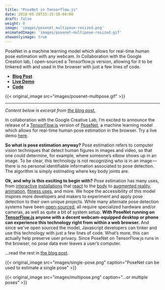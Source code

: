 ```yaml
---
title: "PoseNet in Tensorflow.js"
date: 2018-05-28T15:15:18-04:00
draft: false
weight: 0
image: 'images/posenet_multipose-resized.png'
animatedImage: 'images/posenet-multipose-resized.gif'
showonlyimage: true
---
```


PoseNet in a machine learning model which allows for real-time human pose estimation with any webcam.  In Collaboration with the Google Creation lab, I open-sourced a Tensorflow.js version, allowing for it to be tinkered with and used in the browser with just a few lines of code.

<!--more-->

* **[Blog Post](https://medium.com/tensorflow/real-time-human-pose-estimation-in-the-browser-with-tensorflow-js-7dd0bc881cd5)**
* **[Live Demo](https://storage.googleapis.com/tfjs-models/demos/posenet/camera.html)**
* **[Code](https://github.com/tensorflow/tfjs-models/tree/master/posenet)**

{{< original_image src="images/posenet-multipose.gif" >}}

---

*Content below is excerpt from [the blog post.](https://medium.com/tensorflow/real-time-human-pose-estimation-in-the-browser-with-tensorflow-js-7dd0bc881cd5)*

In collaboration with the Google Creative Lab, I’m excited to announce the release of a [TensorFlow.js](https://js.tensorflow.org/) version of [PoseNet](https://github.com/tensorflow/tfjs-models/tree/master/posenet), a machine learning model which allows for real-time human pose estimation in the browser. Try a live demo [here](https://js.tensorflow.org/).

**So what is pose estimation anyway?** Pose estimation refers to computer vision techniques that detect human figures in images and video, so that one could determine, for example, where someone’s elbow shows up in an image. To be clear, this technology is not recognizing who is in an image — there is no personal identifiable information associated to pose detection. The algorithm is simply estimating where key body joints are.

**Ok, and why is this exciting to begin with?** Pose estimation has many uses, from [interactive](https://vimeo.com/128375543) [installations](https://www.youtube.com/watch?v=I5__9hq-yas) that [react](https://vimeo.com/34824490) to the [body](https://vimeo.com/2892576) to [augmented reality](https://www.instagram.com/p/BbkKLiegrTR/), [animation](https://www.instagram.com/p/Bg1EgOihgyh/), [fitness uses](https://www.runnersneed.com/expert-advice/gear-guides/gait-analysis.html), and more. We hope the accessibility of this model inspires more developers and makers to experiment and apply pose detection to their own unique projects. While many alternate pose detection systems have been [open-sourced](https://github.com/CMU-Perceptual-Computing-Lab/openpose), all require specialized hardware and/or cameras, as well as quite a bit of system setup. **With PoseNet running on [TensorFlow.js](https://js.tensorflow.org/) anyone with a decent webcam-equipped desktop or phone can experience this technology right from within a web browser.** And since we’ve open sourced the model, Javascript developers can tinker and use this technology with just a few lines of code. What’s more, this can actually help preserve user privacy. Since PoseNet on TensorFlow.js runs in the browser, no pose data ever leaves a user’s computer.

...read the rest in [the blog post](https://medium.com/tensorflow/real-time-human-pose-estimation-in-the-browser-with-tensorflow-js-7dd0bc881cd5).


{{< original_image src="images/single-pose.png" caption="PoseNet can be used to estimate a single pose" >}}

{{< original_image src="images/multipose.png" caption="...or multiple poses" >}}